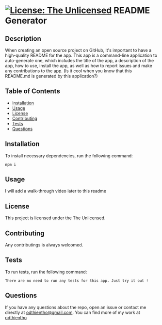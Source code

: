 
  # [![License: The Unlicensed]()]() README Generator

  ## Description
  When creating an open source project on GitHub, it's important to have a high-quality README for the app. This app is a command-line application to auto-generate one, which includes the title of the app, a description of the app, how to use, install the app, as well as how to report issues and make any contributions to the app. (Is it cool when you know that this README.md is generated by this application?)

  ## Table of Contents
  - [Installation](#installation)
  - [Usage](#usage)
  - [License](#license)
  - [Contributing](#contributing)
  - [Tests](#tests)
  - [Questions](#questions)

  ## Installation
  To install necessary dependencies, run the following command:
  ```
  npm i
  ```

  ## Usage
  I will add a walk-through video later to this readme

  ##  License
  This project is licensed under the The Unlicensed.

  ## Contributing
  Any contributings is always welcomed.

  ## Tests
  To run tests, run the following command:
  ```
  There are no need to run any tests for this app. Just try it out !
  ```

  ## Questions
  If you have any questions about the repo, open an issue or contact me directly at odthientho@gmail.com. You can find more of my work at [odthientho](https://github.com/odthientho/)
